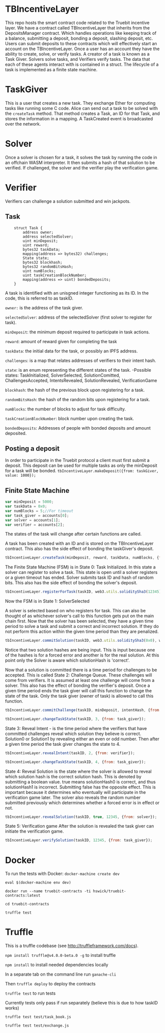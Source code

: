 # TBIncentiveLayer

This repo hosts the smart contract code related to the Truebit incentive layer. We have a contract called TBIncentiveLayer that inherits from the DepositsManager contract. Which handles operations like keeping track of a balance, submitting a deposit, bonding a deposit, slashing deposit, etc.  Users can submit deposits to these contracts which will effectively start an account on the TBIncentiveLayer. Once a user has an account they have the ability to create, solve, or verify tasks. A creator of a task is known as a Task Giver. Solvers solve tasks, and Verifiers verify tasks. The data that each of these agents interact with is contained in a struct. The lifecycle of a task is implemented as a finite state machine.

# TaskGiver
This is a user that creates a new task. They exchange Ether for computing tasks like running some C code. Alice can send out a task to be solved with the `createTask` method. That method creates a Task, an ID for that Task, and stores the information in a mapping. A TaskCreated event is broadcasted over the network.

# Solver
Once a solver is chosen for a task, it solves the task by running the code in an offchain WASM interpreter. It then submits a hash of that solution to be verified. If challenged, the solver and the verifier play the verification game.

# Verifier
Verifiers can challenge a solution submitted and win jackpots.

## Task
```
	struct Task {
		address owner;
		address selectedSolver;
		uint minDeposit;
		uint reward;
		bytes32 taskData;
		mapping(address => bytes32) challenges;
		State state;
		bytes32 blockhash;
		bytes32 randomBitsHash;
		uint numBlocks;
		uint taskCreationBlockNumber;
    	mapping(address => uint) bondedDeposits;
	}
```

A task is identified with an unisgned integer functioning as its ID. In the code, this is referred to as taskID.

`owner:` is the address of the task giver.

`selectedSolver`: address of the selectedSolver (first solver to register for task).

`minDeposit`: the minimum deposit required to participate in task actions.

`reward`: amount of reward given for completing the task

`taskData`: the initial data for the task, or possibly an IPFS address.

`challenges`: is a map that relates addresses of verifiers to their intent hash.

`state`: is an enum representing the different states of the task.
-Possible states: TaskInitialized, SolverSelected, SolutionComitted, ChallengesAccepted, IntentsRevealed, SolutionRevealed, VerificationGame

`blockhash`: the hash of the previous block upon registering for a task.

`randomBitsHash`: the hash of the random bits upon registering for a task.

`numBlocks`: the number of blocks to adjust for task difficulty.

`taskCreationBlockNumber`: block number upon creating the task.

`bondedDeposits`: Addresses of people with bonded deposits and amount deposited.

## Posting a deposit

In order to participate in the Truebit protocol a client must first submit a deposit. This deposit can be used for multiple tasks as only the minDeposit for a task will be bonded.
`tbIncentiveLayer.makeDeposit({from: taskGiver, value: 1000});`

## Finite State Machine

```javascript
var minDeposit = 5000;
var taskData = 0x0;
var numBlocks = 5;//For timeout
var task_giver = accounts[0];
var solver = accounts[1];
var verifier = accounts[2];
```

The states of the task will change after certain functions are called.

A task has been created with an ID and is stored on the TBIncentiveLayer contract. This also has the side effect of bonding the taskGiver's deposit.
```javascript
tbIncentiveLayer.createTask(minDeposit, reward, taskData, numBlocks, {from: task_giver});
```

The Finite State Machine (FSM) is in State 0: Task Initialized. In this state a solver can register to solve a task. This state is open until a solver registers or a given timeout has ended. Solver submits task ID and hash of random bits. This also has the side effect of bonding the solver's deposit.

```javascript
tbIncentiveLayer.registerForTask(taskID, web3.utils.soliditySha3(12345), {from: solver});
```

Now the FSM is in State 1: SolverSelected

A solver is selected based on who registers for task. This can also be thought of as whichever solver's call to this function gets put on the main chain first. Now that the solver has been selected, they have a given time period to solve a task and submit a correct and incorrect solution. If they do not perform this action within the given time period than they are penalized.

```javascript
tbIncentiveLayer.commitSolution(taskID, web3.utils.soliditySha3(0x0), web3.utils.soliditySha3(0x12345), {from: solver});
```

Notice that two solution hashes are being input. This is input because one of the hashes is for a forced error and another is for the real solution. At this point only the Solver is aware which solutionHash is 'correct'.

Now that a solution is committed there is a time period for challenges to be accepted. This is called State 2: Challenge Queue. These challenges will come from verifiers. It is assumed at least one challenge will come from a solver. This also has the effect of bonding the verifier's deposit. Once a given time period ends the task giver will call this function to change the state of the task. Only the task giver (owner of task) is allowed to call this function.

```javascript
tbIncentiveLayer.commitChallenge(taskID, minDeposit, intentHash, {from: verifier});

tbIncentiveLayer.changeTaskState(taskID, 3, {from: task_giver});
```

State 3: Reveal Intent - is the time period where the verifiers that have committed challenges reveal which solution they believe is correct. Solution0 or Solution1 by revealing either an even or odd number. Then after a given time period the task giver changes the state to 4.

```javascript
tbIncentiveLayer.revealIntent(taskID, 2, {from: verifier});

tbIncentiveLayer.changeTaskState(taskID, 4, {from: task_giver});
```

State 4: Reveal Solution is the state where the solver is allowed to reveal which solution hash is the correct solution hash. This is denoted by submitting a boolean value. true means solutionHash0 is correct, and thus solutionHash1 is incorrect. Submitting false has the opposite effect. This is important because it determines who eventually will participate in the verification game later. The solver also reveals the random number submitted previously which determines whether a forced error is in effect or not.

```javascript
tbIncentiveLayer.revealSolution(taskID, true, 12345, {from: solver});
```

State 5: Verification game
After the solution is revealed the task giver can initiate the verification game.

```javascript
tbIncentiveLayer.verifySolution(taskID, 12345, {from: task_giver});
```

# Docker
To run the tests with Docker:
`docker-machine create dev`

`eval $(docker-machine env dev)`

`docker run --name truebit-contracts -ti hswick/truebit-contracts:latest`

`cd truebit-contracts`

`truffle test`

# Truffle
This is a truffle codebase (see http://truffleframework.com/docs).

`npm install truffle@v4.0.0-beta.0 -g` to install truffle

`npm install` to install needed dependencies locally

In a separate tab on the command line run `ganache-cli`

Then `truffle deploy` to deploy the contracts

`truffle test` to run tests

Currently tests only pass if run separately (believe this is due to how taskID works)

`truffle test test/task_book.js`

`truffle test test/exchange.js`

